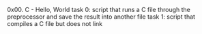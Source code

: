 0x00. C - Hello, World
task 0: script that runs a C file through the preprocessor and save the result into another file
task 1:  script that compiles a C file but does not link
